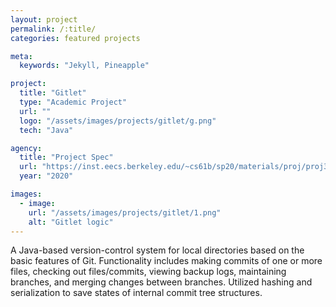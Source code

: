 ```yaml
---
layout: project
permalink: /:title/
categories: featured projects

meta:
  keywords: "Jekyll, Pineapple"

project:
  title: "Gitlet"
  type: "Academic Project"
  url: ""
  logo: "/assets/images/projects/gitlet/g.png"
  tech: "Java"

agency:
  title: "Project Spec"
  url: "https://inst.eecs.berkeley.edu/~cs61b/sp20/materials/proj/proj3/"
  year: "2020"

images:
  - image:
    url: "/assets/images/projects/gitlet/1.png"
    alt: "Gitlet logic"
---
```

<p>A Java-based version-control system for local directories based on the basic features of Git. Functionality includes making commits of one or more files, checking out files/commits, viewing backup logs, maintaining branches, and merging changes between branches. Utilized hashing and serialization to save states of internal commit tree structures.</p>